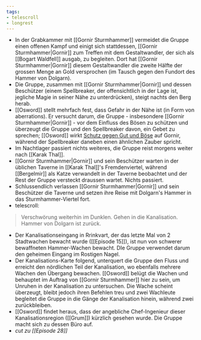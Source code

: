 ```yaml
---
tags:
- telescroll
- longrest
---
```


- In der Grabkammer mit [[Gornir Sturmhammer]] vermeidet die Gruppe einen offenen Kampf und einigt sich stattdessen, [[Gornir Sturmhammer|Gornir]] zum Treffen mit dem Gestaltwandler, der sich als [[Bogart Waldfell]] ausgab, zu begleiten. Dort hat [[Gornir Sturmhammer|Gornir]] diesem Gestaltwandler die zweite Hälfte der grossen Menge an Gold versprochen (im Tausch gegen den Fundort des Hammer von Dolgarn).
- Die Gruppe, zusammen mit [[Gornir Sturmhammer|Gornir]] und dessen Beschützer (einem Spellbreaker, der offensichtlich in der Lage ist, jegliche Magie in seiner Nähe zu unterdrücken), steigt nachts den Berg herab.
- [[Osword]] stellt mehrfach fest, dass Gefahr in der Nähe ist (in Form von aberrations). Er versucht darum, die Gruppe - insbesondere [[Gornir Sturmhammer|Gornir]] - vor dem Einfluss des Bösen zu schützen und überzeugt die Gruppe und den Spellbreaker davon, ein Gebet zu sprechen; [[Osword]] wirkt [Schutz gegen Gut und Böse](https://www.dndbeyond.com/spells/2221-protection-from-evil-and-good) auf Gornir, während der Spellbreaker daneben einen ähnlichen Zauber spricht.
- Im Nachtlager passiert nichts weiteres, die Gruppe reist morgens weiter nach [[Karak Thal]].
- [[Gornir Sturmhammer|Gornir]] und sein Beschützer warten in der üblichen Taverne in [[Karak Thal]]'s Fremdenviertel, während  [[Bergelmir]] als Katze verwandelt in der Taverne beobachtet und der Rest der Gruppe versteckt draussen wartet. Nichts passiert.
- Schlussendlich verlassen [[Gornir Sturmhammer|Gornir]] und sein Beschützer die Taverne und setzen ihre Reise mit Dolgarn's Hammer in das Sturmhammer-Viertel fort.
- telescroll:
 > Verschwörung weiterhin im Dunklen. Gehen in die Kanalisation. Hammer von Dolgarn ist zurück.
- Der Kanalisationseingang in Rrinkvart, der das letzte Mal von 2 Stadtwachen bewacht wurde ([[Episode 15]]), ist nun von schwerer bewaffneten Hammer-Wachen bewacht. DIe Gruppe verwendet darum den geheimen Eingang im Rostigen Nagel.
- Der Kanalisations-Karte folgend, unterquert die Gruppe den Fluss und erreicht den nördlichen Teil der Kanalisation, wo ebenfalls mehrere Wachen den Übergang bewachen. [[Osword]] belügt die Wachen und behauptet im Auftrag von [[Gornir Sturmhammer]] hier zu sein, um Unruhen in der Kanalisation zu untersuchen. Die Wache scheint überzeugt, bleibt jedoch ihren Befehlen treu und zwei Wachleute begleitet die Gruppe in die Gänge der Kanalisation hinein, während zwei zurückbleiben.
- [[Osword]] findet heraus, dass der angebliche Chef-Ingenieur dieser Kanalisationsregion ([[Grum]]) kürzlich gesehen wurde. Die Gruppe macht sich zu dessen Büro auf.
- *cut zu [[Episode 28]]*
